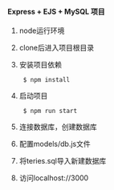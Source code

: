 
#### Express + EJS + MySQL 项目

1. node运行环境

2. clone后进入项目根目录

3. 安装项目依赖

        $ npm install 

4. 启动项目

        $ npm run start

5. 连接数据库，创建数据库

6. 配置models/db.js文件

7. 将teries.sql导入新建数据库

8. 访问localhost://3000


